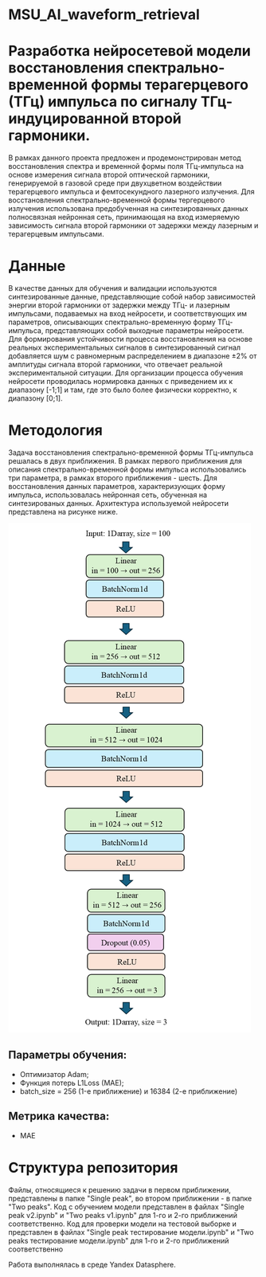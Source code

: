 # MSU_AI_waveform_retrieval

# Разработка нейросетевой модели восстановления спектрально-временной формы терагерцевого (ТГц) импульса по сигналу ТГц-индуцированной второй гармоники.
В рамках данного проекта предложен и продемонстрирован метод восстановления спектра и временной формы поля  ТГц-импульса на основе измерения сигнала второй оптической гармоники, генерируемой в газовой среде при двухцветном воздействии терагерцевого импульса и фемтосекундного лазерного излучения. Для восстановления спектрально-временной формы тергерцевого излучения использована предобученная на синтезированных данных полносвязная нейронная сеть, принимающая на вход измеряемую зависимость сигнала второй гармоники от задержки между лазерным и терагерцевым импульсами.

# Данные
В качестве данных для обучения и валидации используются синтезированные данные, представляющие собой набор зависимостей энергии второй гармоники от задержки между ТГц- и лазерным импульсами, подаваемых на вход нейросети, и соответствующих им параметров, описывающих спектрально-временную форму ТГц-импульса, представляющих собой выходные параметры нейросети. Для формирования устойчивости процесса восстановления на основе реальных экспериментальных сигналов в синтезированный сигнал добавляется шум с равномерным распределением в диапазоне ±2% от амплитуды сигнала второй гармоники, что отвечает реальной экспериментальной ситуации. Для организации процесса обучения нейросети проводилась нормировка данных с приведением их к диапазону [-1;1] и там, где это было более физически корректно, к диапазону [0;1]. 

# Методология
Задача восстановления спектрально-временной формы ТГц-импульса решалась в двух приближения. В рамках первого приближения для описания спектрально-временной формы импульса использовались три параметра, в рамках второго приближения - шесть. Для восстановления данных параметров, характеризующих форму импульса, использовалась нейронная сеть, обученная на синтезированых данных. Архитектура используемой нейросети представлена на рисунке ниже.

![alt text](https://github.com/UN11111/MSU_AI_waveform_retrieval/blob/main/%D0%90%D1%80%D1%85%D0%B8%D1%82%D0%B5%D0%BA%D1%82%D1%83%D1%80%D0%B0%20%D0%BD%D0%B5%D0%B9%D1%80%D0%BE%D0%BD%D0%BD%D0%BE%D0%B9%20%D1%81%D0%B5%D1%82%D0%B8.png)
## Параметры обучения:
- Оптимизатор Adam;
- Функция потерь L1Loss (MAE);
- batch_size = 256 (1-е приближение) и 16384 (2-е приближение)
## Метрика качества:
- MAE

# Структура репозитория
Файлы, относящиеся к решению задачи в первом приближении, представлены в папке "Single peak", во втором приближении - в папке "Two peaks". 
Код с обучением модели представлен в файлах "Single peak v2.ipynb" и "Two peaks v1.ipynb" для 1-го и 2-го приближений соответственно.
Код для проверки модели на тестовой выборке и представлен в файлах "Single peak тестирование модели.ipynb" и "Two peaks тестирование модели.ipynb" для 1-го и 2-го приближений соответственно

Работа выполнялась в среде Yandex Datasphere.

 
